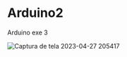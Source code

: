 # Arduino2
Arduino exe 3

![Captura de tela 2023-04-27 205417](https://user-images.githubusercontent.com/68669590/235014308-72226fd1-4f48-4346-84ac-f04ed47aff53.png)

